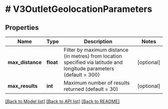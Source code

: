 # # V3OutletGeolocationParameters

## Properties

Name | Type | Description | Notes
------------ | ------------- | ------------- | -------------
**max_distance** | **float** | Filter by maximum distance (in metres) from location specified via latitude and longitude parameters (default &#x3D; 300) | [optional]
**max_results** | **int** | Maximum number of results returned (default &#x3D; 30) | [optional]

[[Back to Model list]](../../README.md#models) [[Back to API list]](../../README.md#endpoints) [[Back to README]](../../README.md)
